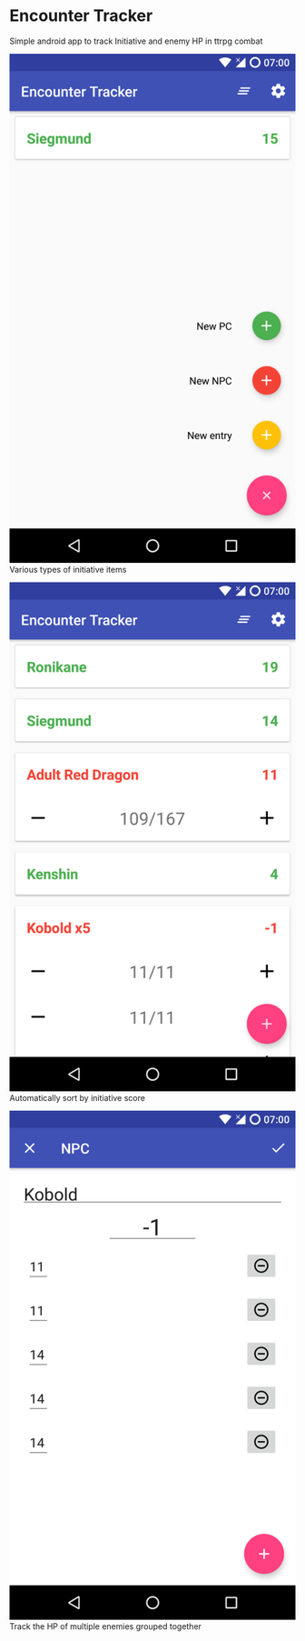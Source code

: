# Encounter Tracker

Simple android app to track Initiative and enemy HP in ttrpg combat 

![Image 1](/img/img1.png?raw=true "Various types of initiative items")
Various types of initiative items

![Image 2](/img/img2.png?raw=true "Automatically sort by initiative score")
Automatically sort by initiative score

![Image 3](/img/img3.png?raw=true "Track the HP of multiple enemies grouped together")
Track the HP of multiple enemies grouped together




